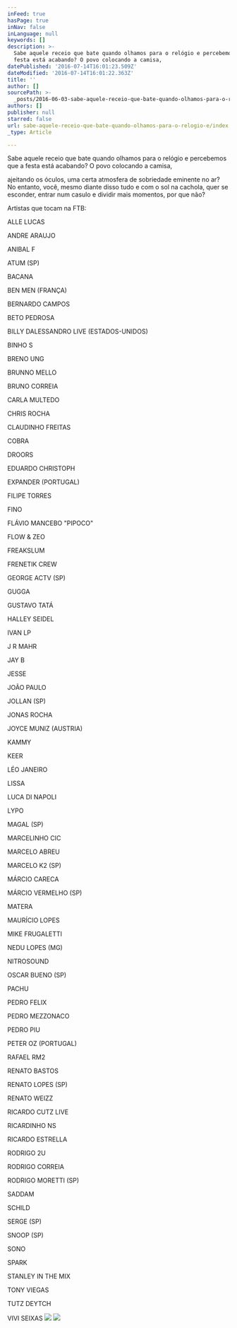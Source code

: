 ```yaml
---
inFeed: true
hasPage: true
inNav: false
inLanguage: null
keywords: []
description: >-
  Sabe aquele receio que bate quando olhamos para o relógio e percebemos que a
  festa está acabando? O povo colocando a camisa,
datePublished: '2016-07-14T16:01:23.509Z'
dateModified: '2016-07-14T16:01:22.363Z'
title: ''
author: []
sourcePath: >-
  _posts/2016-06-03-sabe-aquele-receio-que-bate-quando-olhamos-para-o-relogio-e.md
authors: []
publisher: null
starred: false
url: sabe-aquele-receio-que-bate-quando-olhamos-para-o-relogio-e/index.html
_type: Article

---
```

Sabe aquele receio que bate quando olhamos para o relógio e percebemos que a festa está acabando? O povo colocando a camisa,

ajeitando os óculos, uma certa atmosfera de sobriedade eminente no ar? No entanto, você, mesmo diante disso tudo e com o sol na cachola, quer se esconder, entrar num casulo e dividir mais momentos, por que não?

Artistas que tocam na FTB:

ALLE LUCAS

ANDRE ARAUJO

ANIBAL F

ATUM (SP)

BACANA

BEN MEN (FRANÇA)

BERNARDO CAMPOS

BETO PEDROSA

BILLY DALESSANDRO LIVE (ESTADOS-UNIDOS)

BINHO S

BRENO UNG

BRUNNO MELLO

BRUNO CORREIA

CARLA MULTEDO

CHRIS ROCHA

CLAUDINHO FREITAS

COBRA

DROORS

EDUARDO CHRISTOPH

EXPANDER (PORTUGAL)

FILIPE TORRES

FINO

FLÁVIO MANCEBO "PIPOCO"

FLOW & ZEO

FREAKSLUM

FRENETIK CREW

GEORGE ACTV (SP)

GUGGA

GUSTAVO TATÁ

HALLEY SEIDEL

IVAN LP

J R MAHR

JAY B

JESSE

JOÃO PAULO

JOLLAN (SP)

JONAS ROCHA

JOYCE MUNIZ (AUSTRIA)

KAMMY

KEER

LÉO JANEIRO

LISSA

LUCA DI NAPOLI

LYPO

MAGAL (SP)

MARCELINHO CIC

MARCELO ABREU

MARCELO K2 (SP)

MÁRCIO CARECA

MÁRCIO VERMELHO (SP)

MATERA

MAURÍCIO LOPES

MIKE FRUGALETTI

NEDU LOPES (MG)

NITROSOUND

OSCAR BUENO (SP)

PACHU

PEDRO FELIX

PEDRO MEZZONACO

PEDRO PIU

PETER OZ (PORTUGAL)

RAFAEL RM2

RENATO BASTOS

RENATO LOPES (SP)

RENATO WEIZZ

RICARDO CUTZ LIVE

RICARDINHO NS

RICARDO ESTRELLA

RODRIGO 2U

RODRIGO CORREIA

RODRIGO MORETTI (SP)

SADDAM

SCHILD

SERGE (SP)

SNOOP (SP)

SONO

SPARK

STANLEY IN THE MIX

TONY VIEGAS

TUTZ DEYTCH

VIVI SEIXAS
![](https://the-grid-user-content.s3-us-west-2.amazonaws.com/25dced34-2595-45ab-b092-08d7dc9a23ac.jpg)
![](https://the-grid-user-content.s3-us-west-2.amazonaws.com/561e8c47-2fc1-4750-8ced-20f65f88a07e.jpg)
